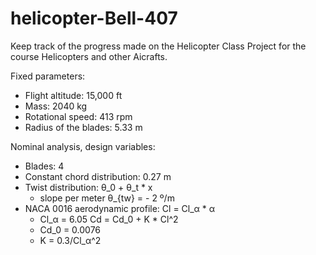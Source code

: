 # helicopter-Bell-407
Keep track of the progress made on the Helicopter Class Project for the course Helicopters and other Aicrafts.


Fixed parameters:

- Flight altitude: 15,000 ft
- Mass: 2040 kg
- Rotational speed: 413 rpm
- Radius of the blades: 5.33 m

Nominal analysis, design variables:
- Blades: 4
- Constant chord distribution: 0.27 m
- Twist distribution: θ_0 + θ_t * x
    - slope per meter θ_{tw} = - 2 º/m
- NACA 0016 aerodynamic profile: 
    Cl = Cl_α * α
    - Cl_α = 6.05 
    Cd = Cd_0 + K * Cl^2
    - Cd_0 = 0.0076
    - K = 0.3/Cl_α^2